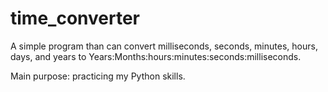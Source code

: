 # time_converter
A simple program than can convert milliseconds, seconds, minutes, hours, days, and years to Years:Months:hours:minutes:seconds:milliseconds.

Main purpose: practicing my Python skills.
